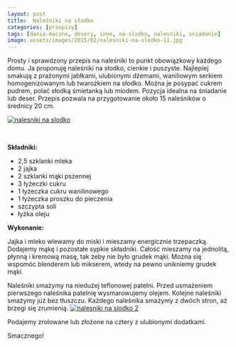 ```yaml
---
layout: post
title:  Naleśniki na słodko
categories: [przepisy]
tags: [dania-maczne, desery, inne, na-slodko, nalesniki, sniadanie]
image: assets/images/2015/02/nalesniki-na-slodko-11.jpg
---
```

Prosty i sprawdzony przepis na naleśniki to punkt obowiązkowy każdego domu. Ja proponuję naleśniki na słodko, cienkie i puszyste. Najlepiej smakują z prażonymi jabłkami, ulubionymi dżemami, waniliowym serkiem homogenizowanym lub twarożkiem na słodko. Można je posypać cukrem pudrem, polać słodką śmietanką lub miodem. Pozycja idealna na śniadanie lub deser. Przepis pozwala na przygotowanie około 15 naleśników o średnicy 20 cm.

[![nalesniki na slodko](http://kobieta-ze-smakiem.pl/wp-content/uploads/2015/02/nalesniki-na-slodko1-300x222.jpg)](http://kobieta-ze-smakiem.pl/wp-content/uploads/2015/02/nalesniki-na-slodko1.jpg)

 


**Składniki:**
* 2,5 szklanki mleka
* 2 jajka
* 2 szklanki mąki pszennej
* 3 łyżeczki cukru
* 1 łyżeczka cukru wanilinowego
* 1 łyżeczka proszku do pieczenia
* szczypta soli
* łyżka oleju


**Wykonanie:**

Jajka i mleko wlewamy do miski i mieszamy energicznie trzepaczką. Dodajemy mąkę i pozostałe sypkie składniki. Całość mieszamy na jednolitą, płynną i kremową masę, tak żeby nie było grudek mąki. Można się wspomóc blenderem lub mikserem, wtedy na pewno unikniemy grudek mąki.

Naleśniki smażymy na niedużej teflonowej patelni. Przed usmażeniem pierwszego naleśnika patelnię wysmarowujemy olejem. Kolejne naleśniki smażymy już bez tłuszczu. Każdego naleśnika smażymy z dwóch stron, aż brzegi się zrumienią.
[![nalesniki na slodko 2](http://kobieta-ze-smakiem.pl/wp-content/uploads/2015/02/nalesniki-na-slodko-2-300x222.jpg)](http://kobieta-ze-smakiem.pl/wp-content/uploads/2015/02/nalesniki-na-slodko-2.jpg)


Podajemy zrolowane lub złożone na cztery z ulubionymi dodatkami.

Smacznego!
    